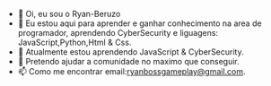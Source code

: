 - 👋 Oi, eu sou o Ryan-Beruzo
- 👀 Eu estou aqui para aprender e ganhar conhecimento na area de programador, aprendendo CyberSecurity e liguagens: JavaScript,Python,Html & Css.
- 🌱 Atualmente estou aprendendo JavaScript & CyberSecurity.
- 💞️ Pretendo ajudar a comunidade no maximo que conseguir.
- 📫 Como me encontrar email:ryanbossgameplay@gmail.com.

<!---
Ryan-Beruzo/Ryan-Beruzo is a ✨ special ✨ repository because its `README.md` (this file) appears on your GitHub profile.
You can click the Preview link to take a look at your changes.
--->
